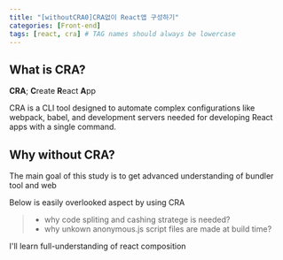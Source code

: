 ```yaml
---
title: "[withoutCRA0]CRA없이 React앱 구성하기"
categories: [Front-end]
tags: [react, cra] # TAG names should always be lowercase
---
```


## What is CRA?

**CRA**; **C**reate **R**eact **A**pp

CRA is a CLI tool designed to automate complex configurations like webpack, babel, and development servers needed for developing React apps with a single command.

## Why without CRA?

The main goal of this study is to get advanced understanding of bundler tool and web

Below is easily overlooked aspect by using CRA

> - why code spliting and cashing stratege is needed?
> - why unkown anonymous.js script files are made at build time?

I'll learn full-understanding of react composition
